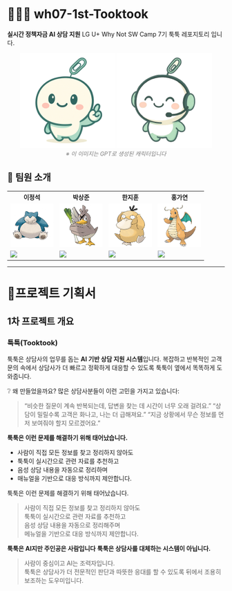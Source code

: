 # 🐱‍💻💬 wh07-1st-Tooktook
**실시간 정책자금 AI 상담 지원**
LG U+ Why Not SW Camp 7기 툭툭 레포지토리 입니다.

<p align="center">
  <img src="./folder/툭툭이.png" alt="툭툭이" width="220"/>
  <img src="./folder/툭툭이2.png"" alt="툭툭이2" width="220"/>
  <br/>
  <em style="font-size: 13px; color: gray;">※ 이 이미지는 GPT로 생성된 캐릭터입니다</em>
</p>

<h2>👥 팀원 소개</h2>

<table>
  <tr>
    <th>이정석</th>
    <th>박상준</th>
    <th>한지훈</th>
    <th>홍가연</th>
  </tr>
  <tr>
    <td><img src="./folder/잠만보.png" width="100"/></td>
    <td><img src="./folder/파오리.png"" width="100"/></td>
    <td><img src="./folder/고라파덕.png"" width="100"/></td>
    <td><img src="./folder/망나뇽.png"" width="100"/></td>
  </tr>
  <tr>
    <td><a href=""><img src="https://img.shields.io/badge/GitHub-Link-black?logo=github"/></a></td>
    <td><a href=""><img src="https://img.shields.io/badge/GitHub-Link-black?logo=github"/></a></td>
    <td><a href="n"><img src="https://img.shields.io/badge/GitHub-Link-black?logo=github"/></a></td>
    <td><a href=""><img src="https://img.shields.io/badge/GitHub-Link-black?logo=github"/></a></td>
  </tr>
</table>


--- 
# 📃프로젝트 기획서

## 1차 프로젝트 개요
### 툭툭(Tooktook)

툭툭은 상담사의 업무를 돕는 **AI 기반 상담 지원 시스템**입니다.
복잡하고 반복적인 고객 문의 속에서 상담사가 더 빠르고 정확하게 대응할 수 있도록 툭툭이 옆에서 똑똑하게 도와줍니다.

❔ 왜 만들었을까요?
많은 상담사분들이 이런 고민을 가지고 있습니다:

> “비슷한 질문이 계속 반복되는데, 답변을 찾는 데 시간이 너무 오래 걸려요.”
> “상담이 밀릴수록 고객은 화나고, 나는 더 급해져요.”
> “지금 상황에서 무슨 정보를 먼저 보여줘야 할지 모르겠어요.”

**툭툭은 이런 문제를 해결하기 위해 태어났습니다.**
- 사람이 직접 모든 정보를 찾고 정리하지 않아도
- 툭툭이 실시간으로 관련 자료를 추천하고
- 음성 상담 내용을 자동으로 정리하며
- 매뉴얼을 기반으로 대응 방식까지 제안합니다.

툭툭은 이런 문제를 해결하기 위해 태어났습니다.
> 사람이 직접 모든 정보를 찾고 정리하지 않아도   
> 툭툭이 실시간으로 관련 자료를 추천하고   
> 음성 상담 내용을 자동으로 정리해주며   
> 메뉴얼을 기반으로 대응 방식까지 제안합니다.   

**툭툭은 AI지만 주인공은 사람입니다**
**툭툭은 상담사를 대체하는 시스템이 아닙니다.**
> 사람이 중심이고 AI는 조력자입니다.   
> 툭툭은 상담사가 더 전문적인 판단과 따뜻한 응대를 할 수 있도록
> 뒤에서 조용히 보조하는 도우미입니다.
